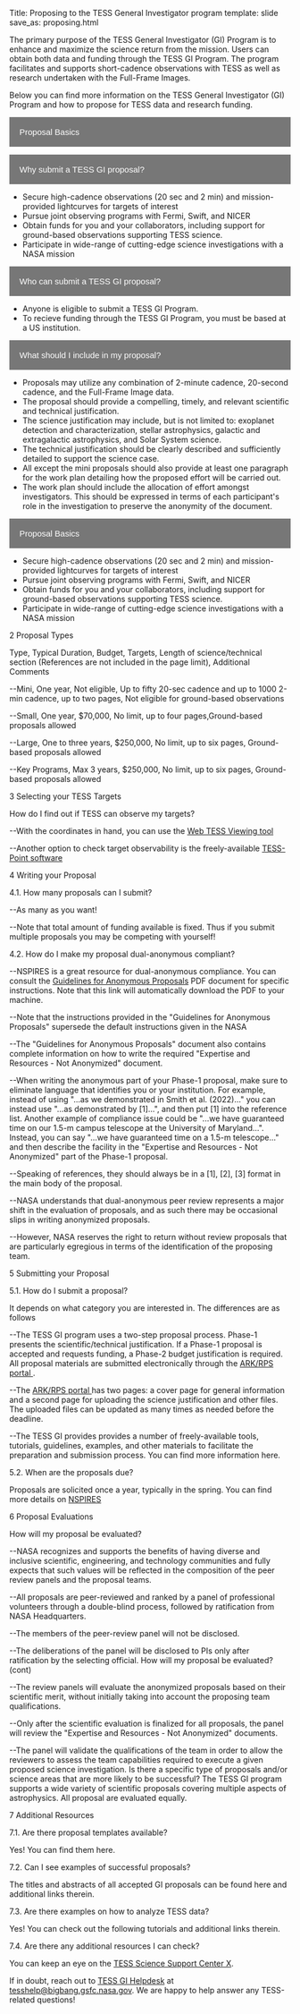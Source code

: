 Title: Proposing to the TESS General Investigator program
template: slide
save_as: proposing.html

<!DOCTYPE html>
<html>
<head>
<meta name="viewport" content="width=device-width, initial-scale=1">
<style>
.collapsible {
  background-color: #777;
  color: white;
  cursor: pointer;
  padding: 18px;
  width: 100%;
  border: none;
  text-align: left;
  outline: none;
  font-size: 15px;
}

.active, .collapsible:hover {
  background-color: #555;
}

.content {
  padding: 0 18px;
  display: none;
  overflow: hidden;
  background-color: #f1f1f1;
}
</style>
</head>

<body>

The primary purpose of the TESS General Investigator (GI) Program is to enhance and maximize the science return from the mission. Users can obtain both data and funding through the TESS GI Program. The program facilitates and supports short-cadence observations with TESS as well as research undertaken with the Full-Frame Images.

Below you can find more information on the TESS General Investigator (GI) Program and how to propose for TESS data and research funding.

<button type="button" class="collapsible">Proposal Basics</button>
<div class="content">
    <button type="button" class="collapsible">Why submit a TESS GI proposal?</button>
    <div class="content">
        <ul style=“list-style-type:circle”>
            <li>Secure high-cadence observations (20 sec and 2 min) and mission-provided lightcurves for targets of interest</li>
            <li>Pursue joint observing programs with Fermi, Swift, and NICER</li>
            <li>Obtain funds for you and your collaborators, including support for ground-based observations supporting TESS science.</li>
            <li>Participate in wide-range of cutting-edge science investigations with a NASA mission</li>
        </ul>
    </div>
    <button type="button" class="collapsible">Who can submit a TESS GI proposal?</button>
    <div class="content">
        <ul style=“list-style-type:circle”>
            <li>Anyone is eligible to submit a TESS GI Program.</li>
            <li>To recieve funding through the TESS GI Program, you must be based at a US institution.</li>
        </ul>
    </div>
    <button type="button" class="collapsible">What should I include in my proposal?</button>
    <div class="content">
        <ul style=“list-style-type:circle”>
            <li>Proposals may utilize any combination of 2-minute cadence, 20-second cadence, and the Full-Frame Image data.</li>
            <li>The proposal should provide a compelling, timely, and relevant scientific and technical justification.</li>
            <li>The science justification may include, but is not limited to: exoplanet detection and characterization, stellar astrophysics, galactic and extragalactic astrophysics, and Solar System science.</li>
            <li>The technical justification should be clearly described and sufficiently detailed to support the science case.</li>
            <li>All except the mini proposals should also provide at least one paragraph for the work plan detailing how the proposed effort will be carried out.</li>
            <li>The work plan should include the allocation of effort amongst investigators. This should be expressed in terms of each participant's role in the investigation to preserve the anonymity of the document.</li>
        </ul>
    </div>
</div>

<button type="button" class="collapsible">Proposal Basics</button>
<div class="content">
    <ul style=“list-style-type:circle”>
        <li>Secure high-cadence observations (20 sec and 2 min) and mission-provided lightcurves for targets of interest</li>
        <li>Pursue joint observing programs with Fermi, Swift, and NICER</li>
        <li>Obtain funds for you and your collaborators, including support for ground-based observations supporting TESS science.</li>
        <li>Participate in wide-range of cutting-edge science investigations with a NASA mission</li>
    </ul>
</div>

2 Proposal Types

Type, Typical Duration, Budget, Targets, Length of science/technical section (References are not included in the page limit), Additional Comments

--Mini, One year, Not eligible, Up to fifty 20-sec cadence and up to 1000 2-min cadence, up to two pages, Not eligible for ground-based observations

--Small, One year, $70,000, No limit, up to four pages,Ground-based proposals allowed

--Large, One to three years, $250,000, No limit, up to six pages, Ground-based proposals allowed

--Key Programs, Max 3 years, $250,000, No limit, up to six pages, Ground-based proposals allowed

3 Selecting your TESS Targets

How do I find out if TESS can observe my targets?

--With the coordinates in hand, you can use the <a href="https://heasarc.gsfc.nasa.gov/cgi-bin/tess/webtess/wtv.py" target="_blank">Web TESS Viewing tool</a>

--Another option to check target observability is the freely-available <a href="https://github.com/tessgi/tess-point" target="_blank">TESS-Point software</a>

4 Writing your Proposal

4.1. How many proposals can I submit?

--As many as you want!

--Note that total amount of funding available is fixed. Thus if you submit multiple proposals you may be competing with yourself!

4.2. How do I make my proposal dual-anonymous compliant?

--NSPIRES is a great resource for dual-anonymous compliance. You can consult the <a href="https://nspires.nasaprs.com/external/viewrepositorydocument/cmdocumentid=736703/solicitationId=%7B4B9CAAB3-D398-183A-B1F3-EF963DF415C7%7D/viewSolicitationDocument=1/Guidelines%20for%20Anonymous%20Proposals%20DAPR%20Doc%20Astro%20GO%20Programs.pdf" target="_blank">Guidelines for Anonymous Proposals</a> PDF document for specific instructions. Note that this link will automatically download the PDF to your machine.

--Note that the instructions provided in the "Guidelines for Anonymous Proposals" supersede the default instructions given in the NASA

--The "Guidelines for Anonymous Proposals" document also contains complete information on how to write the required "Expertise and Resources - Not Anonymized" document.

--When writing the anonymous part of your Phase-1 proposal, make sure to eliminate language that identifies you or your institution. For example, instead of using "...as we demonstrated in Smith et al. (2022)..." you can instead use "...as demonstrated by [1]...", and then put [1] into the reference list. Another example of compliance issue could be "...we have guaranteed time on our 1.5-m campus telescope at the University of Maryland...". Instead, you can say "...we have guaranteed time on a 1.5-m telescope..." and then describe the facility in the "Expertise and Resources - Not Anonymized" part of the Phase-1 proposal.

--Speaking of references, they should always be in a [1], [2], [3] format in the main body of the proposal.

--NASA understands that dual-anonymous peer review represents a major shift in the evaluation of proposals, and as such there may be occasional slips in writing anonymized proposals.

--However, NASA reserves the right to return without review proposals that are particularly egregious in terms of the identification of the proposing team.

5 Submitting your Proposal

5.1. How do I submit a proposal?

It depends on what category you are interested in. The differences are as follows

--The TESS GI program uses a two-step proposal process. Phase-1 presents the scientific/technical justification. If a Phase-1 proposal is accepted and requests funding, a Phase-2 budget justification is required. All proposal materials are submitted electronically through the <a href="https://heasarc.gsfc.nasa.gov/ark/rps/" target="_blank">ARK/RPS portal </a>.

--The <a href="https://heasarc.gsfc.nasa.gov/ark/rps/" target="_blank">ARK/RPS portal </a> has two pages: a cover page for general information and a second page for uploading the science justification and other files. The uploaded files can be updated as many times as needed before the deadline.

--The TESS GI provides provides a number of freely-available tools, tutorials, guidelines, examples, and other materials to facilitate the preparation and submission process. You can find more information here.

5.2. When are the proposals due?

Proposals are solicited once a year, typically in the spring. You can find more details on <a href="https://nspires.nasaprs.com/external/" target="_blank">NSPIRES</a>

6 Proposal Evaluations

How will my proposal be evaluated?

--NASA recognizes and supports the benefits of having diverse and inclusive scientific, engineering, and technology communities and fully expects that such values will be reflected in the composition of the peer review panels and the proposal teams.

--All proposals are peer-reviewed and ranked by a panel of professional volunteers through a double-blind process, followed by ratification from NASA Headquarters.

--The members of the peer-review panel will not be disclosed.

--The deliberations of the panel will be disclosed to PIs only after ratification by the selecting official.
How will my proposal be evaluated? (cont)

--The review panels will evaluate the anonymized proposals based on their scientific merit, without initially taking into account the proposing team qualifications.

--Only after the scientific evaluation is finalized for all proposals, the panel will review the "Expertise and Resources - Not Anonymized" documents.

--The panel will validate the qualifications of the team in order to allow the reviewers to assess the team capabilities required to execute a given proposed science investigation.
Is there a specific type of proposals and/or science areas that are more likely to be successful?
The TESS GI program supports a wide variety of scientific proposals covering multiple aspects of astrophysics. All proposal are evaluated equally.


7 Additional Resources

7.1. Are there proposal templates available?

Yes! You can find them here.

7.2. Can I see examples of successful proposals?

The titles and abstracts of all accepted GI proposals can be found here and additional links therein.

7.3. Are there examples on how to analyze TESS data?

Yes! You can check out the following tutorials and additional links therein.

7.4. Are there any additional resources I can check?

You can keep an eye on the <a href="https://twitter.com/tesshelp?lang=en" target="_blank">TESS Science Support Center X</a>. 

If in doubt, reach out to <a href="https://heasarc.gsfc.nasa.gov/docs/tess/helpdesk.html" target="_blank"> TESS GI Helpdesk</a> at tesshelp@bigbang.gsfc.nasa.gov. We are happy to help answer any TESS-related questions!

<script>
var coll = document.getElementsByClassName("collapsible");
var i;

for (i = 0; i < coll.length; i++) {
  coll[i].addEventListener("click", function() {
    this.classList.toggle("active");
    var content = this.nextElementSibling;
    if (content.style.display === "block") {
      content.style.display = "none";
    } else {
      content.style.display = "block";
    }
  });
}
</script>

</body>
</html>